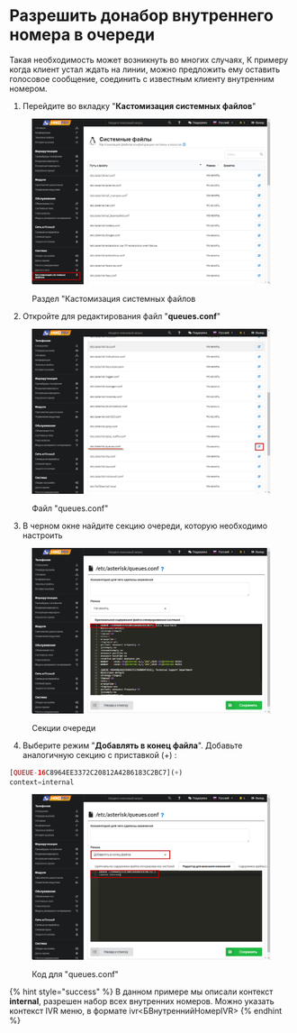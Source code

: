 # Разрешить донабор внутреннего номера в очереди

Такая необходимость может возникнуть во многих случаях, К примеру когда клиент устал ждать на линии, можно предложить ему оставить голосовое сообщение, соединить с известным клиенту внутренним номером.

1. Перейдите во вкладку "**Кастомизация системных файлов**"

<figure><img src="../../.gitbook/assets/customizationFiles.png" alt=""><figcaption><p>Раздел "Кастомизация системных файлов</p></figcaption></figure>

2. Откройте для редактирования файл "**queues.conf**"

<figure><img src="../../.gitbook/assets/queueConf.png" alt=""><figcaption><p>Файл "queues.conf"</p></figcaption></figure>

3. В черном окне найдите секцию очереди, которую необходимо настроить

<figure><img src="../../.gitbook/assets/SalesDepartment.png" alt=""><figcaption><p>Секции очереди</p></figcaption></figure>

4. Выберите режим "**Добавлять в конец файла**".  Добавьте аналогичную секцию с приставкой (+) :

```php
[QUEUE-16C8964EE3372C20812A4286183C2BC7](+)
context=internal
```

<figure><img src="../../.gitbook/assets/codeForQueues.png" alt=""><figcaption><p>Код для "queues.conf"</p></figcaption></figure>

{% hint style="success" %}
В данном примере мы описали контекст **internal**, разрешен набор всех внутренних номеров. Можно указать контекст IVR меню, в формате ivr<БВнутреннийНомерIVR>
{% endhint %}
